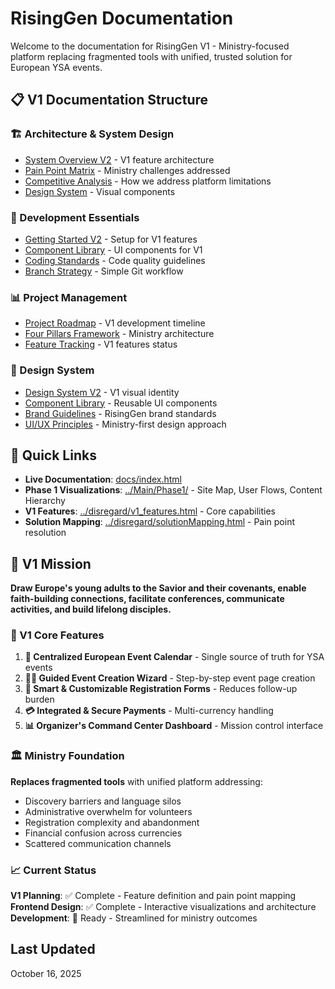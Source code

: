 # RisingGen Documentation

Welcome to the documentation for RisingGen V1 - Ministry-focused platform replacing fragmented tools with unified, trusted solution for European YSA events.

## 📋 V1 Documentation Structure

### 🏗️ Architecture & System Design

- [System Overview V2](architecture/system-overview-v2.md) - V1 feature architecture
- [Pain Point Matrix](architecture/pain-point-matrix.md) - Ministry challenges addressed
- [Competitive Analysis](architecture/competitive-analysis.md) - How we address platform limitations
- [Design System](architecture/design-system.html) - Visual components

### 🔧 Development Essentials

- [Getting Started V2](development/getting-started-v2.md) - Setup for V1 features
- [Component Library](development/component-library.html) - UI components for V1
- [Coding Standards](development/coding-standards.md) - Code quality guidelines
- [Branch Strategy](development/branch-strategy.md) - Simple Git workflow

### 📊 Project Management

- [Project Roadmap](project-management/roadmap.md) - V1 development timeline
- [Four Pillars Framework](project-management/four-pillars-framework.md) - Ministry architecture
- [Feature Tracking](project-management/feature-tracking.md) - V1 features status

### 🎨 Design System

- [Design System V2](design/design-system-v2.md) - V1 visual identity
- [Component Library](design/component-library.md) - Reusable UI components
- [Brand Guidelines](design/brand-guidelines.md) - RisingGen brand standards
- [UI/UX Principles](design/ui-ux-principles.md) - Ministry-first design approach

## 🚀 Quick Links

- **Live Documentation**: [docs/index.html](index.html)
- **Phase 1 Visualizations**: [../Main/Phase1/](../Main/Phase1/) - Site Map, User Flows, Content Hierarchy
- **V1 Features**: [../disregard/v1_features.html](../disregard/v1_features.html) - Core capabilities
- **Solution Mapping**: [../disregard/solutionMapping.html](../disregard/solutionMapping.html) - Pain point resolution

## 🎯 V1 Mission

**Draw Europe's young adults to the Savior and their covenants, enable faith-building connections, facilitate conferences, communicate activities, and build lifelong disciples.**

### 🌟 V1 Core Features

1. **📅 Centralized European Event Calendar** - Single source of truth for YSA events
2. **🧙‍♂️ Guided Event Creation Wizard** - Step-by-step event page creation
3. **📝 Smart & Customizable Registration Forms** - Reduces follow-up burden
4. **💳 Integrated & Secure Payments** - Multi-currency handling
5. **📊 Organizer's Command Center Dashboard** - Mission control interface

### 🏛️ Ministry Foundation

**Replaces fragmented tools** with unified platform addressing:

- Discovery barriers and language silos
- Administrative overwhelm for volunteers
- Registration complexity and abandonment
- Financial confusion across currencies
- Scattered communication channels

### 📈 Current Status

**V1 Planning**: ✅ Complete - Feature definition and pain point mapping  
**Frontend Design**: ✅ Complete - Interactive visualizations and architecture  
**Development**: 🚧 Ready - Streamlined for ministry outcomes

## Last Updated

October 16, 2025
